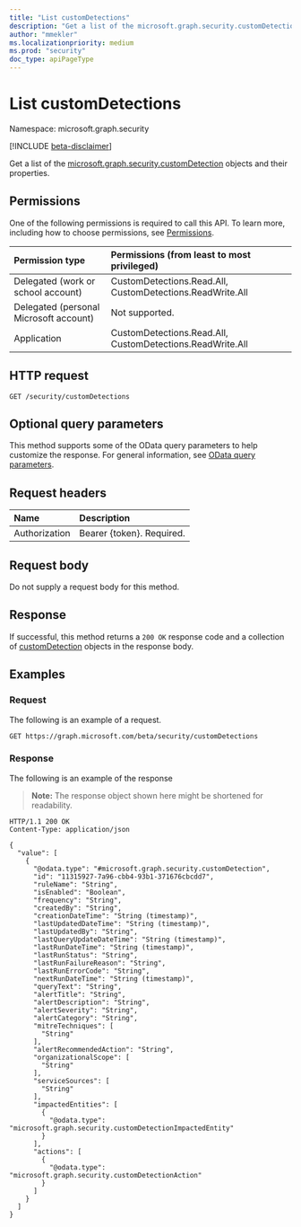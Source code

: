 ```yaml
---
title: "List customDetections"
description: "Get a list of the microsoft.graph.security.customDetection objects and their properties."
author: "mmekler"
ms.localizationpriority: medium
ms.prod: "security"
doc_type: apiPageType
---
```


# List customDetections
Namespace: microsoft.graph.security

[!INCLUDE [beta-disclaimer](../../includes/beta-disclaimer.md)]

Get a list of the [microsoft.graph.security.customDetection](../resources/security-customdetection.md) objects and their properties.

## Permissions
One of the following permissions is required to call this API. To learn more, including how to choose permissions, see [Permissions](/graph/permissions-reference).

| Permission type                        | Permissions (from least to most privileged)               |
|:---------------------------------------|:----------------------------------------------------------|
| Delegated (work or school account)     | CustomDetections.Read.All, CustomDetections.ReadWrite.All |
| Delegated (personal Microsoft account) | Not supported.                                            |
| Application                            | CustomDetections.Read.All, CustomDetections.ReadWrite.All |

## HTTP request

<!-- {
  "blockType": "ignored"
}
-->
``` http
GET /security/customDetections
```

## Optional query parameters
This method supports some of the OData query parameters to help customize the response. For general information, see [OData query parameters](/graph/query-parameters).

## Request headers
|Name|Description|
|:---|:---|
|Authorization|Bearer {token}. Required.|

## Request body
Do not supply a request body for this method.

## Response

If successful, this method returns a `200 OK` response code and a collection of [customDetection](../resources/customdetection.md) objects in the response body.

## Examples

### Request
The following is an example of a request.
<!-- {
  "blockType": "request",
  "name": "list_customdetection"
}
-->
``` http
GET https://graph.microsoft.com/beta/security/customDetections
```


### Response
The following is an example of the response
>**Note:** The response object shown here might be shortened for readability.
<!-- {
  "blockType": "response",
  "truncated": true,
  "@odata.type": "Collection(microsoft.graph.security.customDetection)"
}
-->
``` http
HTTP/1.1 200 OK
Content-Type: application/json

{
  "value": [
    {
      "@odata.type": "#microsoft.graph.security.customDetection",
      "id": "11315927-7a96-cbb4-93b1-371676cbcdd7",
      "ruleName": "String",
      "isEnabled": "Boolean",
      "frequency": "String",
      "createdBy": "String",
      "creationDateTime": "String (timestamp)",
      "lastUpdatedDateTime": "String (timestamp)",
      "lastUpdatedBy": "String",
      "lastQueryUpdateDateTime": "String (timestamp)",
      "lastRunDateTime": "String (timestamp)",
      "lastRunStatus": "String",
      "lastRunFailureReason": "String",
      "lastRunErrorCode": "String",
      "nextRunDateTime": "String (timestamp)",
      "queryText": "String",
      "alertTitle": "String",
      "alertDescription": "String",
      "alertSeverity": "String",
      "alertCategory": "String",
      "mitreTechniques": [
        "String"
      ],
      "alertRecommendedAction": "String",
      "organizationalScope": [
        "String"
      ],
      "serviceSources": [
        "String"
      ],
      "impactedEntities": [
        {
          "@odata.type": "microsoft.graph.security.customDetectionImpactedEntity"
        }
      ],
      "actions": [
        {
          "@odata.type": "microsoft.graph.security.customDetectionAction"
        }
      ]
    }
  ]
}
```

